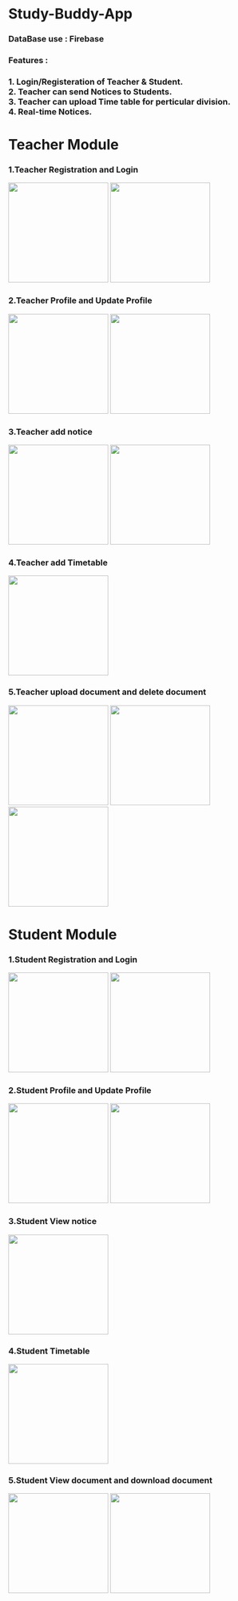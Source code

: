 # Study-Buddy-App
<h3>DataBase use : Firebase</h3>
<h3>Features : <h3>
1. Login/Registeration of Teacher & Student.<br>
2. Teacher can send Notices to Students.<br>
3. Teacher can upload Time table for perticular division.<br>
4. Real-time Notices.<br>

# Teacher Module
<h3>1.Teacher Registration and Login</h3>
<p float="left">
<img src="https://user-images.githubusercontent.com/55281255/103367878-28ab8a00-4aec-11eb-91d2-5473858f8d4f.jpg" width="200" />
<img src="https://user-images.githubusercontent.com/55281255/103368272-272e9180-4aed-11eb-8dcf-f16d30d61dfa.jpg" width="200" />
</p>

<h3>2.Teacher Profile and Update Profile</h3>
<p float="left">
<img src="https://user-images.githubusercontent.com/55281255/103368666-2e09d400-4aee-11eb-9ced-45e459ea519c.jpg" width="200" />
<img src="https://user-images.githubusercontent.com/55281255/103368745-5560a100-4aee-11eb-9be2-84a07f5d272a.jpg" width="200" />
</p>

<h3>3.Teacher add notice </h3>
<p float="left">
<img src="https://user-images.githubusercontent.com/55281255/103368801-804af500-4aee-11eb-868b-5fda03d98c96.jpg" width="200" />
<img src="https://user-images.githubusercontent.com/55281255/103368803-817c2200-4aee-11eb-8784-97b387a3897c.jpg" width="200" />
</p>

<h3>4.Teacher add Timetable </h3>
<img src="https://user-images.githubusercontent.com/55281255/103368874-bab49200-4aee-11eb-8639-def83c3dafb1.jpg" width="200" />

<h3>5.Teacher upload document and delete document </h3>
<p float="left">
<img src="https://user-images.githubusercontent.com/55281255/103369062-34e51680-4aef-11eb-8f08-45e2896108e1.jpg" width="200" />
<img src="https://user-images.githubusercontent.com/55281255/103369063-36164380-4aef-11eb-9034-929449323a32.jpg" width="200" />
<img src="https://user-images.githubusercontent.com/55281255/103369066-36164380-4aef-11eb-9419-7b5b73d1b564.jpg" width="200" />
</p>


# Student Module
<h3>1.Student Registration and Login</h3>
<p float="left">
<img src="https://user-images.githubusercontent.com/55281255/103369623-a376a400-4af0-11eb-9cff-419801949254.jpg" width="200" />
<img src="https://user-images.githubusercontent.com/55281255/103369626-a4a7d100-4af0-11eb-998a-5ce0525f2972.jpg" width="200" />
</p>

<h3>2.Student Profile and Update Profile</h3>
<p float="left">
<img src="https://user-images.githubusercontent.com/55281255/103369942-7676c100-4af1-11eb-840f-db2f982f99ca.jpg" width="200" />
<img src="https://user-images.githubusercontent.com/55281255/103369941-75459400-4af1-11eb-9bed-f6b2867cbb11.jpg" width="200" />
</p>

<h3>3.Student View notice </h3>
<p float="left">
<img src="https://user-images.githubusercontent.com/55281255/103370504-fb160f00-4af2-11eb-99f4-4e1d7c921d4e.jpg" width="200" />
</p>


<h3>4.Student  Timetable </h3>
<img src="https://user-images.githubusercontent.com/55281255/103370534-0f5a0c00-4af3-11eb-9dea-442056b9f7c5.jpg" width="200" />

<h3>5.Student View document and download document </h3>
<p float="left">
<img src="https://user-images.githubusercontent.com/55281255/103370678-67910e00-4af3-11eb-8e3a-a479af4b20ca.jpg" width="200" />
<img src="https://user-images.githubusercontent.com/55281255/103370706-78da1a80-4af3-11eb-86c5-5356ac455633.jpg" width="200" />
</p>
